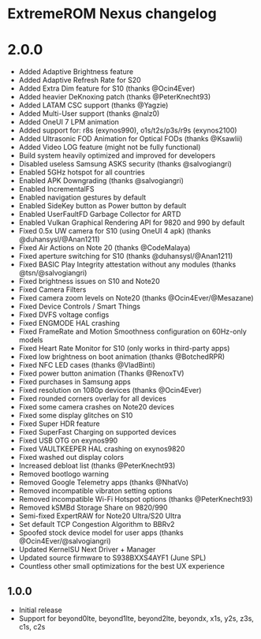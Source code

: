 # ExtremeROM Nexus changelog

# 2.0.0
- Added Adaptive Brightness feature
- Added Adaptive Refresh Rate for S20
- Added Extra Dim feature for S10 (thanks @Ocin4Ever)
- Added heavier DeKnoxing patch (thanks @PeterKnecht93)
- Added LATAM CSC support (thanks @Yagzie)
- Added Multi-User support (thanks @nalz0)
- Added OneUI 7 LPM animation
- Added support for: r8s (exynos990), o1s/t2s/p3s/r9s (exynos2100)
- Added Ultrasonic FOD Animation for Optical FODs (thanks @Ksawlii)
- Added Video LOG feature (might not be fully functional)
- Build system heavily optimized and improved for developers
- Disabled useless Samsung ASKS security (thanks @salvogiangri)
- Enabled 5GHz hotspot for all countries
- Enabled APK Downgrading (thanks @salvogiangri)
- Enabled IncrementalFS
- Enabled navigation gestures by default
- Enabled SideKey button as Power button by default
- Enabled UserFaultFD Garbage Collector for ARTD
- Enabled Vulkan Graphical Rendering API for 9820 and 990 by default
- Fixed 0.5x UW camera for S10 (using OneUI 4 apk) (thanks @duhansysl/@Anan1211)
- Fixed Air Actions on Note 20 (thanks @CodeMalaya)
- Fixed aperture switching for S10 (thanks @duhansysl/@Anan1211)
- Fixed BASIC Play Integrity attestation without any modules (thanks @tsn/@salvogiangri)
- Fixed brightness issues on S10 and Note20
- Fixed Camera Filters
- Fixed camera zoom levels on Note20 (thanks @Ocin4Ever/@Mesazane)
- Fixed Device Controls / Smart Things
- Fixed DVFS voltage configs
- Fixed ENGMODE HAL crashing
- Fixed FrameRate and Motion Smoothness configuration on 60Hz-only models
- Fixed Heart Rate Monitor for S10 (only works in third-party apps)
- Fixed low brightness on boot animation (thanks @BotchedRPR)
- Fixed NFC LED cases (thanks @VladBinti)
- Fixed power button animation (Thanks @RenoxTV)
- Fixed purchases in Samsung apps
- Fixed resolution on 1080p devices (thanks @Ocin4Ever)
- Fixed rounded corners overlay for all devices
- Fixed some camera crashes on Note20 devices
- Fixed some display glitches on S10
- Fixed Super HDR feature
- Fixed SuperFast Charging on supported devices
- Fixed USB OTG on exynos990
- Fixed VAULTKEEPER HAL crashing on exynos9820
- Fixed washed out display colors
- Increased debloat list (thanks @PeterKnecht93)
- Removed bootlogo warning
- Removed Google Telemetry apps (thanks @NhatVo)
- Removed incompatible vibraton setting options
- Removed incompatible Wi-Fi Hotspot options (thanks @PeterKnecht93)
- Removed kSMBd Storage Share on 9820/990
- Semi-fixed ExpertRAW for Note20 Ultra/S20 Ultra
- Set default TCP Congestion Algorithm to BBRv2
- Spoofed stock device model for user apps (thanks @Ocin4Ever/@salvogiangri)
- Updated KernelSU Next Driver + Manager
- Updated source firmware to S938BXXS4AYF1 (June SPL)
- Countless other small optimizations for the best UX experience

## 1.0.0
- Initial release
- Support for beyond0lte, beyond1lte, beyond2lte, beyondx, x1s, y2s, z3s, c1s, c2s
